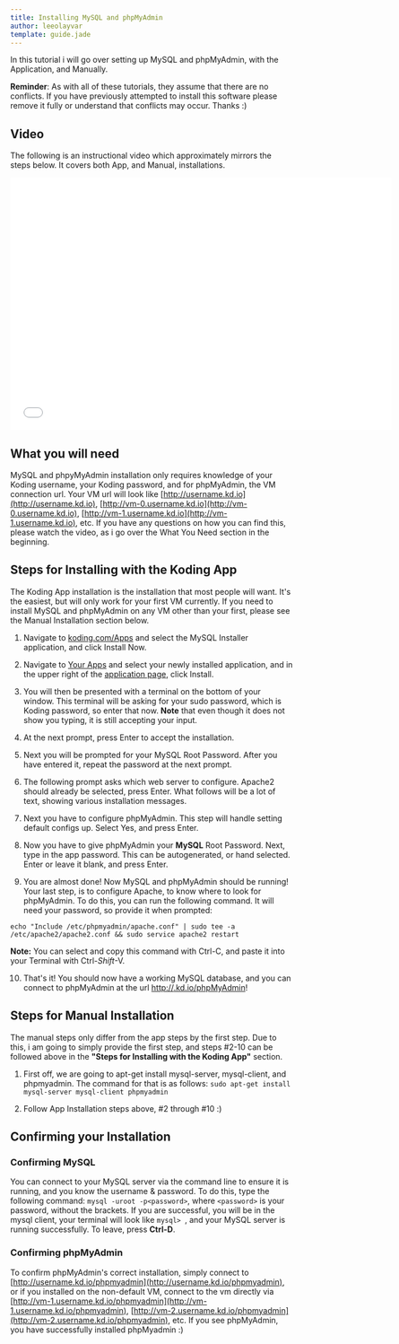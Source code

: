 ```yaml
---
title: Installing MySQL and phpMyAdmin
author: leeolayvar
template: guide.jade
---
```



In this tutorial i will go over setting up MySQL and phpMyAdmin, with
the Application, and Manually.


**Reminder**: As with all of these tutorials, they assume that there are no
conflicts. If you have previously attempted to install this software please
remove it fully or understand that conflicts may occur. Thanks :)



## Video

The following is an instructional video which approximately
mirrors the steps below. It covers both App, and Manual,
installations.

<iframe width="680" height="450" src="//www.youtube.com/embed/9tsmL61HgXU" frameborder="0" allowfullscreen></iframe>



## What you will need

MySQL and phpyMyAdmin installation only requires knowledge of your Koding
username, your Koding password, and for phpMyAdmin, the VM connection url.
Your VM url will look like [http://username.kd.io](http://username.kd.io),
[http://vm-0.username.kd.io](http://vm-0.username.kd.io),
[http://vm-1.username.kd.io](http://vm-1.username.kd.io), etc. If you have
any questions on how you can find this, please watch the video, as i go
over the What You Need section in the beginning.



## Steps for Installing with the Koding App

The Koding App installation is the installation that most people will want.
It's the easiest, but will only work for your first VM currently. If you
need to install
MySQL and phpMyAdmin
on any VM other than your first, please see the Manual Installation
section below.

1. Navigate to [koding.com/Apps](https://koding.com/Apps) and select the
  MySQL Installer application, and click Install Now.

2. Navigate to [Your Apps](https://koding.com/Develop) and select your newly
  installed application, and in the upper right of the
  [application page](https://koding.com/Develop/MySQL%20Installer),
  click Install.
  
3. You will then be presented with a terminal on the bottom of your window.
  This terminal will be asking for your sudo password, which is Koding password,
  so enter that now. **Note** that even though it does not show you typing, it is
  still accepting your input.
  
4. At the next prompt, press Enter to accept the installation.
  
5. Next you will be prompted for your MySQL Root Password. After you have
  entered it, repeat the password at the next prompt.

6. The following prompt asks which web server to configure. Apache2 should
  already be selected, press Enter. What follows will be a lot of text,
  showing various installation messages.

7. Next you have to configure phpMyAdmin. This step will handle setting
  default configs up. Select Yes, and press Enter.

8. Now you have to give phpMyAdmin your **MySQL** Root Password. Next,
  type in the app password. This can be autogenerated, or hand selected.
  Enter or leave it blank, and press Enter.

9. You are almost done! Now MySQL and phpMyAdmin should be running! Your last
  step, is to configure Apache, to know where to look for phpMyAdmin. To do
  this, you can run the following command. It will need your password, so
  provide it when prompted:
  
  ```
  echo "Include /etc/phpmyadmin/apache.conf" | sudo tee -a /etc/apache2/apache2.conf && sudo service apache2 restart
  ```
  
  **Note:** You can select and copy this command with Ctrl-C, and paste it
  into your Terminal with Ctrl-*Shift*-V.

10. That's it! You should now have a working MySQL database, and you can
  connect to phpMyAdmin at the url
  [http://<username>.kd.io/phpMyAdmin](http://username.kd.io/phpMyAdmin)!



## Steps for Manual Installation

The manual steps only differ from the app steps by the first step. Due 
to this, i am going to simply provide the first step, and steps #2-10 can be
followed above in the **"Steps for Installing with the Koding App"** section.

1. First off, we are going to apt-get install mysql-server, mysql-client, and
  phpmyadmin. The command for that is as follows:
  `sudo apt-get install mysql-server mysql-client phpmyadmin`

2. Follow App Installation steps above, #2 through #10 :)



## Confirming your Installation


### Confirming MySQL

You can connect to your MySQL server via the command line to ensure it is
running, and you know the username & password. To do this, type the following
command: `mysql -uroot -p<password>`, where `<password>` is your password,
without the brackets. If you are successful, you will be in the
mysql client, your terminal will look like `mysql> `, and your
MySQL server is running successfully. To leave, press **Ctrl-D**.

### Confirming phpMyAdmin

To confirm phpMyAdmin's correct installation, simply connect to
[http://username.kd.io/phpmyadmin](http://username.kd.io/phpmyadmin),
or if you installed on the non-default VM, connect to the vm directly via
[http://vm-1.username.kd.io/phpmyadmin](http://vm-1.username.kd.io/phpmyadmin),
[http://vm-2.username.kd.io/phpmyadmin](http://vm-2.username.kd.io/phpmyadmin),
etc. If you see phpMyAdmin, you have successfully installed phpMyadmin :)


